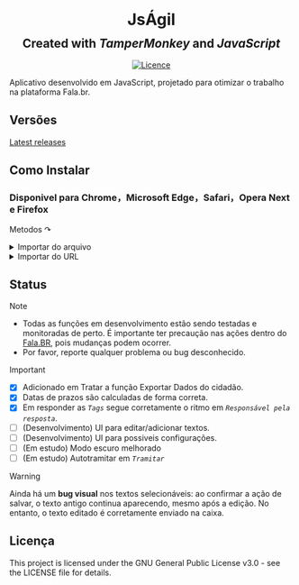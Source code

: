 <h1 align="center" style="line-height:0;">JsÁgil</h1>
<h2 align="center" >Created with <i>TamperMonkey</i> and <i>JavaScript</i></h2>

<div align="center">

<a href="">[![Licence][licence]][licence-url]</a>

</div>

[licence]: https://img.shields.io/badge/License-GPLv3-blue.svg
[licence-url]: https://www.gnu.org/licenses/gpl-3.0

Aplicativo desenvolvido em JavaScript, projetado para otimizar o trabalho na plataforma Fala.br.

## Versões

[Latest releases](https://github.com/Mirante5/JsAgil/releases)

## Como Instalar

### Disponivel para Chrome，Microsoft Edge，Safari，Opera Next e Firefox
Metodos ↷
<details>
<summary>Importar do arquivo</summary>

1. Entre no site: [Tampermonkey](https://www.tampermonkey.net/) e escolha o navegador que deseja instalar e vá na seção download.
2. Instale a extenção no navegador utilizado e habilite o modo desenvolvedor.
3. Faça download do arquivo em [Latest releases](https://github.com/Mirante5/JsAgil/releases)
4. Abra o Painel da extensão => Utilitários => Procure por _´Importar do arquivo´_ => Clique em _´Importar arquivo´_ e depois _´Importar´_
5. Pronto
</details>
<details>
<summary>Importar do URL</summary>

1. Entre no site: [Tampermonkey](https://www.tampermonkey.net/) e escolha o navegador que deseja instalar e vá na seção download.
2. Instale a extenção no navegador utilizado e habilite o modo desenvolvedor.
3. Copie o link a baixo.
```
   https://github.com/Mirante5/JsAgil/releases/download/1.25/JsAgil_1.25.zip
```
5. Abra o Painel da extensão => Utilitários => Procure por _´Importar do URL´_ => Cole a URL no campo => Clique em _´Instalar´_ e por fim _´Importar´_
6. Pronto

</details>

## Status
> [!NOTE]
> - Todas as funções em desenvolvimento estão sendo testadas e monitoradas de perto. É importante ter precaução nas ações dentro do [Fala.BR](https://falabr.cgu.gov.br/web/home), pois mudanças podem ocorrer.
> - Por favor, reporte qualquer problema ou bug desconhecido.

> [!IMPORTANT]
> - [x] Adicionado em Tratar a função Exportar Dados do cidadão.
> - [x] Datas de prazos são calculadas de forma correta.
> - [x] Em responder as _`Tags`_ segue corretamente o ritmo em _`Responsável pela resposta`_.
> - [ ] \(Desenvolvimento) UI para editar/adicionar textos.
> - [ ] \(Desenvolvimento) UI para possiveis configurações.
> - [ ] \(Em estudo) Modo escuro melhorado
> - [ ] \(Em estudo) Autotramitar em _`Tramitar`_

> [!WARNING]
> Ainda há um **bug visual** nos textos selecionáveis: ao confirmar a ação de salvar, o texto antigo continua aparecendo, mesmo após a edição. No entanto, o texto editado é corretamente enviado na caixa.

## Licença
This project is licensed under the GNU General Public License v3.0 - see the LICENSE file for details.

